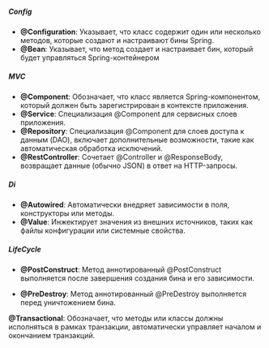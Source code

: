 ##### Config
- **@Configuration**: Указывает, что класс содержит один или несколько методов, которые создают и настраивают бины Spring.
- **@Bean**: Указывает, что метод создает и настраивает бин, который будет управляться Spring-контейнером
##### MVC
- **@Component**: Обозначает, что класс является Spring-компонентом, который должен быть зарегистрирован в контексте приложения.
- **@Service**: Специализация @Component для сервисных слоев приложения.
- **@Repository**: Специализация @Component для слоев доступа к данным (DAO), включает дополнительные возможности, такие как автоматическая обработка исключений.
- **@RestController**: Сочетает @Controller и @ResponseBody, возвращает данные (обычно JSON) в ответ на HTTP-запросы.

##### Di
- **@Autowired**: Автоматически внедряет зависимости в поля, конструкторы или методы.
- **@Value**: Инжектирует значения из внешних источников, таких как файлы конфигурации или системные свойства.

##### LifeCycle
- **@PostConstruct**: Метод аннотированный @PostConstruct выполняется после завершения создания бина и его зависимости.
    
- **@PreDestroy**: Метод аннотированный @PreDestroy выполняется перед уничтожением бина.

**@Transactional**: Обозначает, что методы или классы должны исполняться в рамках транзакции, автоматически управляет началом и окончанием транзакций.